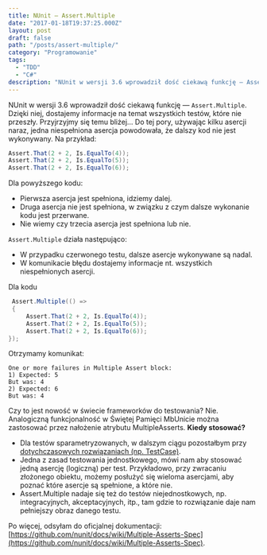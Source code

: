 ```yaml
---
title: NUnit — Assert.Multiple
date: "2017-01-18T19:37:25.000Z"
layout: post
draft: false
path: "/posts/assert-multiple/"
category: "Programowanie"
tags:
  - "TDD"
  - "C#"
description: "NUnit w wersji 3.6 wprowadził dość ciekawą funkcję — Assert.Multiple. Dzięki niej, dostajemy informacje na temat wszystkich testów, które nie przeszły. Przyjrzyjmy się temu bliżej… Do tej pory, używając kilku asercji naraz, jedna niespełniona asercja powodowała, że dalszy kod nie jest wykonywany."
---
```


NUnit w wersji 3.6 wprowadził dość ciekawą funkcję — `Assert.Multiple`. Dzięki niej, dostajemy informacje na temat wszystkich testów, które nie przeszły. Przyjrzyjmy się temu bliżej… Do tej pory, używając kilku asercji naraz, jedna niespełniona asercja powodowała, że dalszy kod nie jest wykonywany. Na przykład:

```csharp
Assert.That(2 + 2, Is.EqualTo(4));
Assert.That(2 + 2, Is.EqualTo(5));
Assert.That(2 + 2, Is.EqualTo(6));
```

Dla powyższego kodu:

*   Pierwsza asercja jest spełniona, idziemy dalej.
*   Druga asercja nie jest spełniona, w związku z czym dalsze wykonanie kodu jest przerwane.
*   Nie wiemy czy trzecia asercja jest spełniona lub nie.

`Assert.Multiple` działa następująco:

*   W przypadku czerwonego testu, dalsze asercje wykonywane są nadal.
*   W komunikacie błędu dostajemy informacje nt. wszystkich niespełnionych asercji.

Dla kodu

```csharp
 Assert.Multiple(() =>
 {
     Assert.That(2 + 2, Is.EqualTo(4));
     Assert.That(2 + 2, Is.EqualTo(5));
     Assert.That(2 + 2, Is.EqualTo(6));
});
```

Otrzymamy komunikat:

```
One or more failures in Multiple Assert block:
1) Expected: 5
But was: 4
2) Expected: 6
But was: 4
```

Czy to jest nowość w świecie frameworków do testowania? Nie. Analogiczną funkcjonalność w Świętej Pamięci MbUnicie można zastosować przez nałożenie atrybutu MultipleAsserts. **Kiedy stosować?**

*   Dla testów sparametryzowanych, w dalszym ciągu pozostałbym przy [dotychczasowych rozwiązaniach (np. TestCase)](http://dariuszwozniak.net/2014/10/03/kurs-tdd-cz-8-testy-parametryzowane-2/).
*   Jedna z zasad testowania jednostkowego, mówi nam aby stosować jedną asercję (logiczną) per test. Przykładowo, przy zwracaniu złożonego obiektu, możemy posłużyć się wieloma asercjami, aby poznać które asercje są spełnione, a które nie.
*   Assert.Multiple nadaje się też do testów niejednostkowych, np. integracyjnych, akceptacyjnych, itp., tam gdzie to rozwiązanie daje nam pełniejszy obraz danego testu.

Po więcej, odsyłam do oficjalnej dokumentacji: [https://github.com/nunit/docs/wiki/Multiple-Asserts-Spec](https://github.com/nunit/docs/wiki/Multiple-Asserts-Spec).